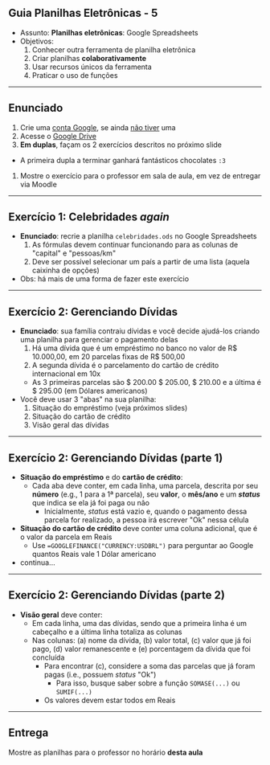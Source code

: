 ## Guia Planilhas Eletrônicas - 5

- Assunto: **Planilhas eletrônicas**: Google Spreadsheets
- Objetivos:
  1. Conhecer outra ferramenta de planilha eletrônica
  1. Criar planilhas **colaborativamente**
  1. Usar recursos únicos da ferramenta
  1. Praticar o uso de funções

---
## Enunciado

1. Crie uma [conta Google][conta-google], se ainda <u>não tiver</u> uma
1. Acesse o [Google Drive][google-drive]
1. **Em duplas**, façam os 2 exercícios descritos no próximo slide
  - A primeira dupla a terminar ganhará fantásticos chocolates `:3`
1. Mostre o exercício para o professor em sala de aula, em vez de
  entregar via Moodle

<!-- e crie uma <u>nova planilha</u> -->

[conta-google]: https://accounts.google.com/SignUpWithoutGmail?hl=pt
[google-drive]: drive.google.com

---
## Exercício 1: Celebridades _again_

- **Enunciado**: recrie a planilha `celebridades.ods` no Google Spreadsheets
  1. As fórmulas devem continuar funcionando para as colunas de "capital" e
    "pessoas/km"
  1. Deve ser possível selecionar um país a partir de uma lista
    (aquela caixinha de opções)
- Obs: há mais de uma forma de fazer este exercício

---
## Exercício 2: Gerenciando Dívidas

- **Enunciado**: sua família contraiu dívidas e você decide ajudá-los criando
  uma planilha para gerenciar o pagamento delas
  1. Há uma dívida que é um empréstimo no banco no valor de R$ 10.000,00, em
    20 parcelas fixas de R$ 500,00
  1. A segunda dívida é o parcelamento do cartão de crédito internacional em 10x
    - As 3 primeiras parcelas são $ 200.00 $ 205.00, $ 210.00 e a última é
      $ 295.00 (em Dólares americanos)
- Você deve usar 3 "abas" na sua planilha:
  1. Situação do empréstimo (veja próximos slides)
  1. Situação do cartão de crédito
  1. Visão geral das dívidas

---
## Exercício 2: Gerenciando Dívidas (parte 1)

- **Situação do empréstimo** e do **cartão de crédito**:
  - Cada aba deve conter, em cada linha, uma parcela, descrita por seu
    **número** (e.g., 1 para a 1ª parcela), seu **valor**, o **mês/ano** e um
    **_status_** que indica se ela já foi paga ou não
    - Inicialmente, _status_ está vazio e, quando o pagamento dessa parcela
      for realizado, a pessoa irá escrever "Ok" nessa célula
- **Situação do cartão de crédito** deve conter uma coluna adicional, que é
  o valor da parcela em Reais
  - Use `=GOOGLEFINANCE("CURRENCY:USDBRL")` para perguntar ao Google quantos
    Reais vale 1 Dólar americano
- continua...

---
## Exercício 2: Gerenciando Dívidas (parte 2)

- **Visão geral** deve conter:
  - Em cada linha, uma das dívidas, sendo que a primeira linha é um cabeçalho
    e a última linha totaliza as colunas
  - Nas colunas: (a) nome da dívida, (b) valor total, (c) valor que
    já foi pago, (d) valor remanescente e (e) porcentagem da dívida que foi
    concluída
    - Para encontrar (c), considere a soma das parcelas que já foram pagas
      (i.e., possuem _status_ "Ok")
      - Para isso, busque saber sobre a função `SOMASE(...)` ou `SUMIF(...)`
    - Os valores devem estar todos em Reais

---
## Entrega

Mostre as planilhas para o professor no horário **desta aula**
